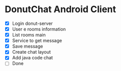 # DonutChat Android Client

- [x] Login donut-server
- [x] User e rooms information
- [x] List rooms main
- [x] Service to get message
- [x] Save message
- [x] Create chat layout
- [x] Add java code chat
- [ ] Done
